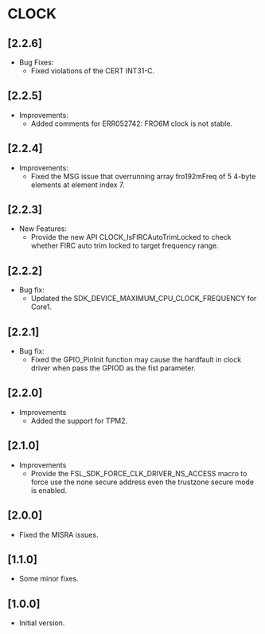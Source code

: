 # CLOCK

## [2.2.6]

- Bug Fixes:
  - Fixed violations of the CERT INT31-C.

## [2.2.5]

- Improvements:
  - Added comments for ERR052742: FRO6M clock is not stable.

## [2.2.4]

- Improvements:
  - Fixed the MSG issue that overrunning array fro192mFreq of 5 4-byte elements at element index 7.

## [2.2.3]

- New Features:
  - Provide the new API CLOCK_IsFIRCAutoTrimLocked to check whether FIRC auto trim locked to target frequency range.

## [2.2.2]

- Bug fix:
  - Updated the SDK_DEVICE_MAXIMUM_CPU_CLOCK_FREQUENCY for Core1.

## [2.2.1]

- Bug fix:
  - Fixed the GPIO_PinInit function may cause the hardfault in clock driver when pass the GPIOD as the fist parameter.

## [2.2.0]

- Improvements
  - Added the support for TPM2.

## [2.1.0]

- Improvements
  - Provide the FSL_SDK_FORCE_CLK_DRIVER_NS_ACCESS macro to force use the none secure address even the trustzone secure mode is enabled.

## [2.0.0]

- Fixed the MISRA issues.

## [1.1.0]

- Some minor fixes.

## [1.0.0]

- Initial version.
